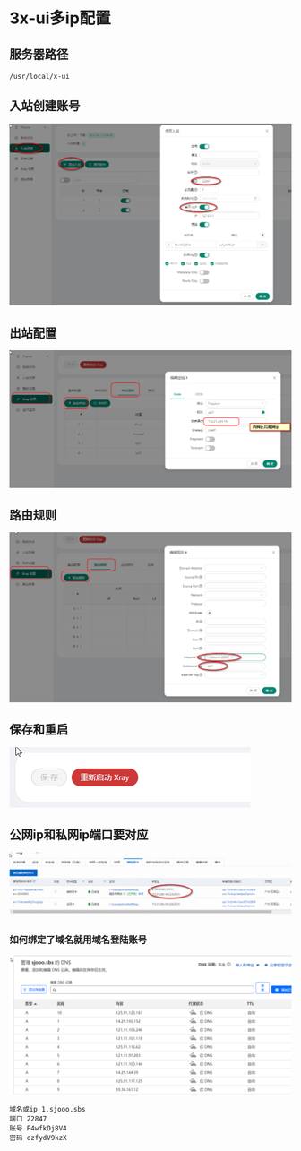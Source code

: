 # 3x-ui多ip配置

## 服务器路径

```
/usr/local/x-ui
```

## 入站创建账号

![image-20240807191045204](./assets/image-20240807191045204.png)

## 出站配置

![image-20240807190904336](./assets/image-20240807190904336.png)

## 路由规则

![image-20240807191309436](./assets/image-20240807191309436.png)

## 保存和重启

![image-20240807191338905](./assets/image-20240807191338905.png)

## 公网ip和私网ip端口要对应

![image-20240807191745108](./assets/image-20240807191745108.png)

### 如何绑定了域名就用域名登陆账号

![image-20240807191855498](./assets/image-20240807191855498.png)

```
域名或ip 1.sjooo.sbs
端口 22847
账号 P4wfkOj8V4
密码 ozfydV9kzX
```

